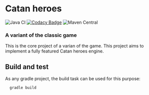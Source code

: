 # Catan heroes

![Java CI](https://github.com/notaphplover/catan-heroes/workflows/Java%20CI/badge.svg) [![Codacy Badge](https://api.codacy.com/project/badge/Grade/c92a1a6595094327971690788cea0c27)](https://www.codacy.com/manual/roberto.pintos.lopez/catan-heroes?utm_source=github.com&utm_medium=referral&utm_content=notaphplover/catan-heroes&utm_campaign=Badge_Grade) ![Maven Central](https://img.shields.io/maven-central/v/io.github.notaphplover/catan-core)

### A variant of the classic game

This is the core project of a varian of the game. This project aims to implement a fully featured Catan heroes engine.

## Build and test

As any gradle project, the build task can be used for this purpose:

```
  gradle build
```
